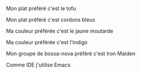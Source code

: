 

Mon plat préféré c'est le tofu


Mon plat préféré c'est cordons bleus


Ma couleur préférée c'est le jaune moutarde

Ma couleur préférée c'est l'indigo



Mon groupe de bossa-nova préféré c'est Iron Maiden

Comme IDE j'utilise Emacs


